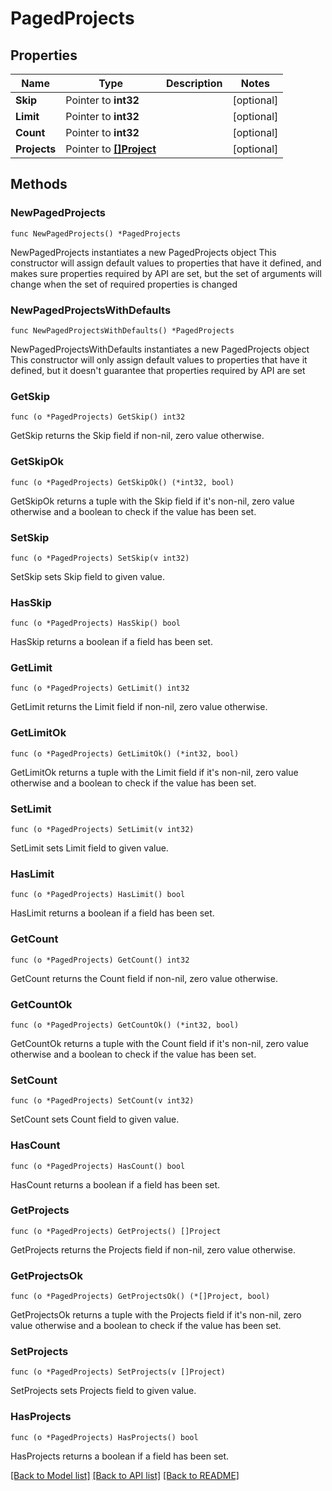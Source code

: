 # PagedProjects

## Properties

Name | Type | Description | Notes
------------ | ------------- | ------------- | -------------
**Skip** | Pointer to **int32** |  | [optional] 
**Limit** | Pointer to **int32** |  | [optional] 
**Count** | Pointer to **int32** |  | [optional] 
**Projects** | Pointer to [**[]Project**](Project.md) |  | [optional] 

## Methods

### NewPagedProjects

`func NewPagedProjects() *PagedProjects`

NewPagedProjects instantiates a new PagedProjects object
This constructor will assign default values to properties that have it defined,
and makes sure properties required by API are set, but the set of arguments
will change when the set of required properties is changed

### NewPagedProjectsWithDefaults

`func NewPagedProjectsWithDefaults() *PagedProjects`

NewPagedProjectsWithDefaults instantiates a new PagedProjects object
This constructor will only assign default values to properties that have it defined,
but it doesn't guarantee that properties required by API are set

### GetSkip

`func (o *PagedProjects) GetSkip() int32`

GetSkip returns the Skip field if non-nil, zero value otherwise.

### GetSkipOk

`func (o *PagedProjects) GetSkipOk() (*int32, bool)`

GetSkipOk returns a tuple with the Skip field if it's non-nil, zero value otherwise
and a boolean to check if the value has been set.

### SetSkip

`func (o *PagedProjects) SetSkip(v int32)`

SetSkip sets Skip field to given value.

### HasSkip

`func (o *PagedProjects) HasSkip() bool`

HasSkip returns a boolean if a field has been set.

### GetLimit

`func (o *PagedProjects) GetLimit() int32`

GetLimit returns the Limit field if non-nil, zero value otherwise.

### GetLimitOk

`func (o *PagedProjects) GetLimitOk() (*int32, bool)`

GetLimitOk returns a tuple with the Limit field if it's non-nil, zero value otherwise
and a boolean to check if the value has been set.

### SetLimit

`func (o *PagedProjects) SetLimit(v int32)`

SetLimit sets Limit field to given value.

### HasLimit

`func (o *PagedProjects) HasLimit() bool`

HasLimit returns a boolean if a field has been set.

### GetCount

`func (o *PagedProjects) GetCount() int32`

GetCount returns the Count field if non-nil, zero value otherwise.

### GetCountOk

`func (o *PagedProjects) GetCountOk() (*int32, bool)`

GetCountOk returns a tuple with the Count field if it's non-nil, zero value otherwise
and a boolean to check if the value has been set.

### SetCount

`func (o *PagedProjects) SetCount(v int32)`

SetCount sets Count field to given value.

### HasCount

`func (o *PagedProjects) HasCount() bool`

HasCount returns a boolean if a field has been set.

### GetProjects

`func (o *PagedProjects) GetProjects() []Project`

GetProjects returns the Projects field if non-nil, zero value otherwise.

### GetProjectsOk

`func (o *PagedProjects) GetProjectsOk() (*[]Project, bool)`

GetProjectsOk returns a tuple with the Projects field if it's non-nil, zero value otherwise
and a boolean to check if the value has been set.

### SetProjects

`func (o *PagedProjects) SetProjects(v []Project)`

SetProjects sets Projects field to given value.

### HasProjects

`func (o *PagedProjects) HasProjects() bool`

HasProjects returns a boolean if a field has been set.


[[Back to Model list]](../README.md#documentation-for-models) [[Back to API list]](../README.md#documentation-for-api-endpoints) [[Back to README]](../README.md)


